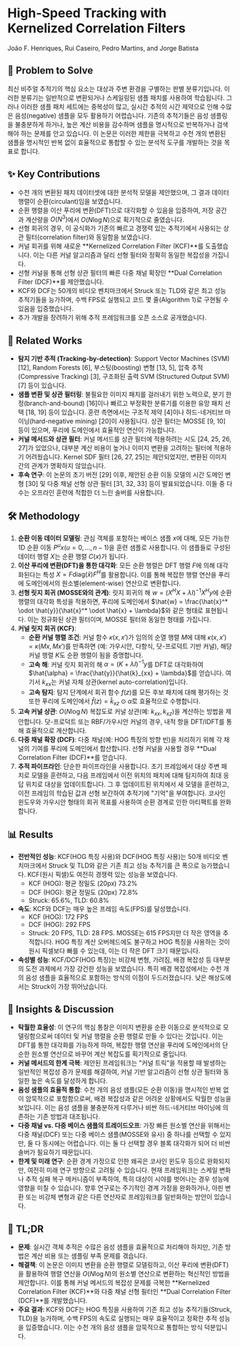 # High-Speed Tracking with Kernelized Correlation Filters

João F. Henriques, Rui Caseiro, Pedro Martins, and Jorge Batista

## 🧩 Problem to Solve

최신 비주얼 추적기의 핵심 요소는 대상과 주변 환경을 구별하는 판별 분류기입니다. 이러한 분류기는 일반적으로 변환되거나 스케일링된 샘플 패치를 사용하여 학습됩니다. 그러나 이러한 샘플 패치 세트에는 중복성이 많고, 실시간 추적의 시간 제약으로 인해 수많은 음성(negative) 샘플을 모두 활용하기 어렵습니다. 기존의 추적기들은 음성 샘플링을 불충분하게 하거나, 높은 계산 비용을 감수하며 샘플을 명시적으로 반복하거나 검색해야 하는 문제를 안고 있습니다. 이 논문은 이러한 제한을 극복하고 수천 개의 변환된 샘플을 명시적인 반복 없이 효율적으로 통합할 수 있는 분석적 도구를 개발하는 것을 목표로 합니다.

## ✨ Key Contributions

- 수천 개의 변환된 패치 데이터셋에 대한 분석적 모델을 제안했으며, 그 결과 데이터 행렬이 순환(circulant)임을 보였습니다.
- 순환 행렬을 이산 푸리에 변환(DFT)으로 대각화할 수 있음을 입증하여, 저장 공간과 계산량을 $O(N^3)$에서 $O(N \log N)$으로 획기적으로 줄였습니다.
- 선형 회귀의 경우, 이 공식화가 기존의 빠르고 경쟁력 있는 추적기에서 사용되는 상관 필터(correlation filter)와 동일함을 보였습니다.
- 커널 회귀를 위해 새로운 **Kernelized Correlation Filter (KCF)**를 도출했습니다. 이는 다른 커널 알고리즘과 달리 선형 필터와 정확히 동일한 복잡성을 가집니다.
- 선형 커널을 통해 선형 상관 필터의 빠른 다중 채널 확장인 **Dual Correlation Filter (DCF)**를 제안했습니다.
- KCF와 DCF는 50개의 비디오 벤치마크에서 Struck 또는 TLD와 같은 최고 성능 추적기들을 능가하며, 수백 FPS로 실행되고 코드 몇 줄(Algorithm 1)로 구현될 수 있음을 입증했습니다.
- 추가 개발을 장려하기 위해 추적 프레임워크를 오픈 소스로 공개했습니다.

## 📎 Related Works

- **탐지 기반 추적 (Tracking-by-detection)**: Support Vector Machines (SVM) [12], Random Forests [6], 부스팅(boosting) 변형 [13, 5], 압축 추적(Compressive Tracking) [3], 구조화된 출력 SVM (Structured Output SVM) [7] 등이 있습니다.
- **샘플 변환 및 상관 필터링**: 불필요한 이미지 패치를 걸러내기 위한 노력으로, 분기 한정(branch-and-bound) [16]이나 빠르고 부정확한 분류기를 이용한 유망 패치 선택 [18, 19] 등이 있습니다. 훈련 측면에서는 구조적 제약 [4]이나 하드-네거티브 마이닝(hard-negative mining) [20]이 사용됩니다. 상관 필터는 MOSSE [9, 10] 등이 있으며, 푸리에 도메인에서 효율적인 연산이 가능합니다.
- **커널 메서드와 상관 필터**: 커널 메서드를 상관 필터에 적용하려는 시도 [24, 25, 26, 27]가 있었으나, 대부분 계산 비용이 높거나 이미지 변환을 고려하는 필터에 적용하기 어려웠습니다. Kernel SDF 필터 [26, 27, 25]는 제안되었지만, 변환된 이미지 간의 관계가 명확하지 않았습니다.
- **후속 연구**: 이 논문의 초기 버전 [29] 이후, 제안된 순환 이동 모델의 시간 도메인 변형 [30] 및 다중 채널 선형 상관 필터 [31, 32, 33] 등이 발표되었습니다. 이들 중 다수는 오프라인 훈련에 적합한 더 느린 솔버를 사용합니다.

## 🛠️ Methodology

1. **순환 이동 데이터 모델링**: 관심 객체를 포함하는 베이스 샘플 $x$에 대해, 모든 가능한 1D 순환 이동 $P^u x$($u=0, \dots, n-1$)을 훈련 샘플로 사용합니다. 이 샘플들로 구성된 데이터 행렬 $X$는 순환 행렬 $C(x)$가 됩니다.
2. **이산 푸리에 변환(DFT)을 통한 대각화**: 모든 순환 행렬은 DFT 행렬 $F$에 의해 대각화된다는 특성 $X = F \text{diag}(\hat{x}) F^H$를 활용합니다. 이를 통해 복잡한 행렬 연산을 푸리에 도메인에서의 원소별(element-wise) 연산으로 변환합니다.
3. **선형 릿지 회귀 (MOSSE와의 관계)**: 릿지 회귀의 해 $w=(X^H X + \lambda I)^{-1} X^H y$에 순환 행렬의 대각화 특성을 적용하면, 푸리에 도메인에서 $\hat{w} = \frac{\hat{x}^* \odot \hat{y}}{\hat{x}^* \odot \hat{x} + \lambda}$와 같은 형태로 표현됩니다. 이는 정규화된 상관 필터이며, MOSSE 필터와 동일한 형태를 가집니다.
4. **커널 릿지 회귀 (KCF)**:
   - **순환 커널 행렬 조건**: 커널 함수 $\kappa(x, x')$가 임의의 순열 행렬 $M$에 대해 $\kappa(x, x') = \kappa(Mx, Mx')$를 만족하면 (예: 가우시안, 다항식, 닷-프로덕트 기반 커널), 해당 커널 행렬 $K$도 순환 행렬이 됨을 증명합니다.
   - **고속 해**: 커널 릿지 회귀의 해 $\alpha = (K + \lambda I)^{-1} y$를 DFT로 대각화하여 $\hat{\alpha} = \frac{\hat{y}}{\hat{k}_{xx} + \lambda}$를 얻습니다. 여기서 $k_{xx}$는 커널 자체 상관(kernel auto-correlation)입니다.
   - **고속 탐지**: 탐지 단계에서 회귀 함수 $f(z)$를 모든 후보 패치에 대해 평가하는 것 또한 푸리에 도메인에서 $\hat{f}(z) = \hat{k}_{xz} \odot \hat{\alpha}$로 효율적으로 수행합니다.
5. **고속 커널 상관**: $O(N \log N)$ 복잡도로 커널 상관(예: $k_{xx}, k_{xz}$)을 계산하는 방법을 제안합니다. 닷-프로덕트 또는 RBF/가우시안 커널의 경우, 내적 항을 DFT/IDFT를 통해 효율적으로 계산합니다.
6. **다중 채널 확장 (DCF)**: 다중 채널(예: HOG 특징의 방향 빈)을 처리하기 위해 각 채널의 기여를 푸리에 도메인에서 합산합니다. 선형 커널을 사용할 경우 **Dual Correlation Filter (DCF)**를 얻습니다.
7. **추적 파이프라인**: 단순한 파이프라인을 사용합니다. 초기 프레임에서 대상 주변 패치로 모델을 훈련하고, 다음 프레임에서 이전 위치의 패치에 대해 탐지하여 최대 응답 위치로 대상을 업데이트합니다. 그 후 업데이트된 위치에서 새 모델을 훈련하고, 이전 프레임의 학습된 값과 선형 보간하여 추적기에 "기억"을 부여합니다. 코사인 윈도우와 가우시안 형태의 회귀 목표를 사용하여 순환 경계로 인한 아티팩트를 완화합니다.

## 📊 Results

- **전반적인 성능**: KCF(HOG 특징 사용)와 DCF(HOG 특징 사용)는 50개 비디오 벤치마크에서 Struck 및 TLD와 같은 기존 최고 성능 추적기를 큰 폭으로 능가했습니다. KCF(원시 픽셀)도 여전히 경쟁력 있는 성능을 보였습니다.
  - KCF (HOG): 평균 정밀도 (20px) 73.2%
  - DCF (HOG): 평균 정밀도 (20px) 72.8%
  - Struck: 65.6%, TLD: 60.8%
- **속도**: KCF와 DCF는 매우 높은 프레임 속도(FPS)를 달성했습니다.
  - KCF (HOG): 172 FPS
  - DCF (HOG): 292 FPS
  - Struck: 20 FPS, TLD: 28 FPS. MOSSE는 615 FPS지만 더 작은 영역을 추적합니다. HOG 특징 계산 오버헤드에도 불구하고 HOG 특징을 사용하는 것이 원시 픽셀보다 빠를 수 있는데, 이는 더 작은 DFT 크기 때문입니다.
- **속성별 성능**: KCF/DCF(HOG 특징)는 비강체 변형, 가려짐, 배경 복잡성 등 대부분의 도전 과제에서 가장 강건한 성능을 보였습니다. 특히 배경 복잡성에서는 수천 개의 음성 샘플을 효율적으로 포함하는 방식의 이점이 두드러졌습니다. 낮은 해상도에서는 Struck이 가장 뛰어났습니다.

## 🧠 Insights & Discussion

- **탁월한 효율성**: 이 연구의 핵심 통찰은 이미지 변환을 순환 이동으로 분석적으로 모델링함으로써 데이터 및 커널 행렬을 순환 행렬로 만들 수 있다는 것입니다. 이는 DFT를 통한 대각화를 가능하게 하여, 복잡한 행렬 연산을 푸리에 도메인에서의 단순한 원소별 연산으로 바꾸어 계산 복잡도를 획기적으로 줄입니다.
- **커널 메서드의 한계 극복**: 제안된 프레임워크는 "커널 트릭"을 적용할 때 발생하는 일반적인 복잡성 증가 문제를 해결하여, 커널 기반 알고리즘이 선형 상관 필터와 동일한 높은 속도를 달성하게 합니다.
- **음성 샘플의 효율적 통합**: 수천 개의 음성 샘플(모든 순환 이동)을 명시적인 반복 없이 암묵적으로 포함함으로써, 배경 복잡성과 같은 어려운 상황에서도 탁월한 성능을 보입니다. 이는 음성 샘플을 불충분하게 다루거나 비싼 하드-네거티브 마이닝에 의존하는 기존 방법과 대조됩니다.
- **다중 채널 vs. 다중 베이스 샘플의 트레이드오프**: 가장 빠른 원소별 연산을 위해서는 다중 채널(DCF) 또는 다중 베이스 샘플(MOSSE와 유사) 중 하나를 선택할 수 있지만, 둘 다 동시에는 어렵습니다. 이는 둘 다 선택할 경우 블록 대각화가 되어 더 비싼 솔버가 필요하기 때문입니다.
- **한계 및 미래 연구**: 순환 경계 가정으로 인한 왜곡은 코사인 윈도우 등으로 완화되지만, 여전히 미래 연구 방향으로 고려될 수 있습니다. 현재 프레임워크는 스케일 변화나 추적 실패 복구 메커니즘이 부족하여, 특히 대상이 시야를 벗어나는 경우 성능에 영향을 미칠 수 있습니다. 향후 연구로는 주기적인 경계 가정을 완화하거나, 아핀 변환 또는 비강체 변형과 같은 다른 연산자로 프레임워크를 일반화하는 방안이 있습니다.

## 📌 TL;DR

- **문제**: 실시간 객체 추적은 수많은 음성 샘플을 효율적으로 처리해야 하지만, 기존 방법은 계산 비용 또는 샘플링 부족 문제를 겪습니다.
- **해결책**: 이 논문은 이미지 변환을 순환 행렬로 모델링하고, 이산 푸리에 변환(DFT)을 활용하여 행렬 연산을 $O(N \log N)$의 원소별 연산으로 변환하는 혁신적인 방법을 제안합니다. 이를 통해 커널 메서드의 복잡성 문제를 극복한 **Kernelized Correlation Filter (KCF)**와 다중 채널 선형 필터인 **Dual Correlation Filter (DCF)**를 개발했습니다.
- **주요 결과**: KCF와 DCF는 HOG 특징을 사용하여 기존 최고 성능 추적기들(Struck, TLD)을 능가하며, 수백 FPS의 속도로 실행되는 매우 효율적이고 정확한 추적 성능을 입증했습니다. 이는 수천 개의 음성 샘플을 암묵적으로 통합하는 방식 덕분입니다.
